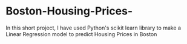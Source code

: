 # Boston-Housing-Prices-
In this short project, I have used Python's scikit learn library to make a Linear Regression model to predict Housing Prices in Boston 

